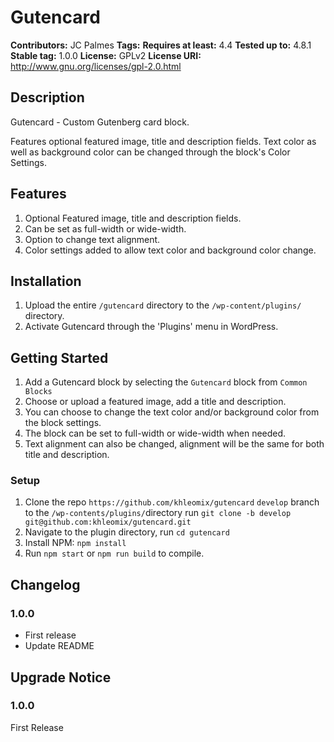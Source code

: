 # Gutencard #
**Contributors:**      JC Palmes
**Tags:**
**Requires at least:** 4.4
**Tested up to:**      4.8.1
**Stable tag:**        1.0.0
**License:**           GPLv2
**License URI:**       http://www.gnu.org/licenses/gpl-2.0.html

## Description ##

Gutencard - Custom Gutenberg card block.

Features optional featured image, title and description fields. Text color as well as background color can be changed through the block's Color Settings.

## Features ##
1. Optional Featured image, title and description fields.
2. Can be set as full-width or wide-width.
3. Option to change text alignment.
4. Color settings added to allow text color and background color change.

## Installation ##
1. Upload the entire `/gutencard` directory to the `/wp-content/plugins/` directory.
2. Activate Gutencard through the 'Plugins' menu in WordPress.

## Getting Started ##
1. Add a Gutencard block by selecting the `Gutencard` block from `Common Blocks`
2. Choose or upload a featured image, add a title and description.
3. You can choose to change the text color and/or background color from the block settings.
4. The block can be set to full-width or wide-width when needed.
5. Text alignment can also be changed, alignment will be the same for both title and description.

### Setup ###
1. Clone the repo `https://github.com/khleomix/gutencard` `develop` branch to the `/wp-contents/plugins/`directory run `git clone -b develop git@github.com:khleomix/gutencard.git`
2. Navigate to the plugin directory, run `cd gutencard`
3. Install NPM: `npm install`
4. Run `npm start` or `npm run build` to compile.

## Changelog ##

### 1.0.0 ###
* First release
* Update README

## Upgrade Notice ##

### 1.0.0 ###
First Release
